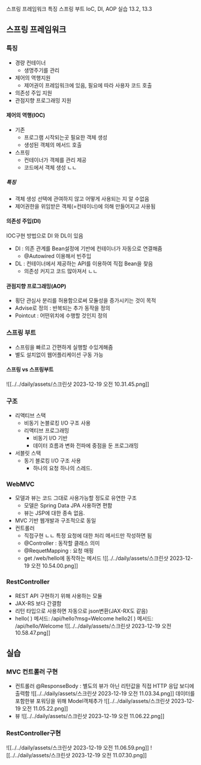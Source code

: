 
스프링 프레임워크 특징
스프링 부트
IoC, DI, AOP
실습 13.2, 13.3
## 스프링 프레임워크
### 특징
- 경량 컨테이너
	- 생명주기를 관리
- 제어의 역행지원
	- 제어권이 프레임워크에 있음, 필요에 따라 사용자 코드 호출
- 의존성 주입 지원
- 관점지향 프로그래밍 지원
#### 제어의 역행(IOC)
- 기존
	- 프로그램 시작되는곳 필요한 객체 생성
	- 생성된 객체의 메서드 호출
- 스프링
	- 컨테이너가 객체를 관리 제공
	- 코드에서 객체 생성 ㄴㄴ
##### 특징
- 객체 생성 선택에 관여하지 않고 어떻게 사용되는 지 알 수없음
- 제어권한을 위임받은 객체(=컨테이너)에 의해 만들어지고 사용됨
#### 의존성 주입(DI)
IOC구현 방법으로 DI 와 DL이 있음
- DI : 의존 관계를 Bean설정에 기반에 컨테이너가 자동으로 연결해줌
	- @Autowired 이용해서 빈주입
- DL : 컨테이너에서 제공하는 API를 이용하여 직접 Bean을 찾음
	- 의존성 커지고 코드 많아져서 ㄴㄴ
#### 관점지향 프로그래밍(AOP)
- 횡단 관심사 분리를 허용함으로써 모듈성을 증가시키는 것이 목적
- Advise로 정의 : 반복되는 추가 동작을 정의
- Pointcut : 어떤위치에 수행할 것인지 정의

### 스프링 부트
- 스프링을 빠르고 간편하게 실행할 수있게해줌
- 별도 설치없이 웹어플리케이션 구동 가능
#### 스프링 vs 스프링부트
![[../../daily/assets/스크린샷 2023-12-19 오전 10.31.45.png]]

### 구조
- 리액티브 스택
	- 비동기 논블로킹 I/O 구조 사용
	- 리액티브 프로그래밍
		- 비동기 I/O 기반
		- 데이터 흐름과 변화 전파에 중점을 둔 프로그래밍
- 서블릿 스택
	- 동기 블로킹 I/O 구조 사용
		- 하나의 요청 하나의 스레드.

### WebMVC
- 모델과 뷰는 코드 그대로 사용가능할 정도로 유연한 구조
	- 모델은 Spring Data JPA 사용하면 편함
	- 뷰는 JSP에 대한 종속 없음.
- MVC 기반 웹개발과 구조적으로 동일
- 컨트롤러
	- 직접구현 ㄴㄴ 특정 요청에 대한 처리 메서드만 작성하면 됨
	- @Controller : 동작할 클래스 의미
	- @RequetMapping : 요청 매핑
	- get /web/hello에 동작하는 메서드
	  ![[../../daily/assets/스크린샷 2023-12-19 오전 10.54.00.png]]
	  

### RestController
- REST API 구현하기 위해 사용하는 모듈
- JAX-RS 보다 간결함
- 리턴 타입으로 사용하면 자동으로 json변환(JAX-RX도 같음)
- hello( ) 메서드: /api/hello?msg=Welcome
  hello2( ) 메서드: /api/hello/Welcome
  ![[../../daily/assets/스크린샷 2023-12-19 오전 10.58.47.png]]


## 실습
### MVC 컨트롤러 구현
- 컨트롤러
  @ResponseBody : 별도의 뷰가 아닌 리턴값을 직접 HTTP 응답 보디에 출력함
  ![[../../daily/assets/스크린샷 2023-12-19 오전 11.03.34.png]]
  데이터를 포함한뷰 포워딩을 위해 Model객체추가
  ![[../../daily/assets/스크린샷 2023-12-19 오전 11.05.22.png]]
- 뷰
![[../../daily/assets/스크린샷 2023-12-19 오전 11.06.22.png]]

### RestController구현
![[../../daily/assets/스크린샷 2023-12-19 오전 11.06.59.png]]
![[../../daily/assets/스크린샷 2023-12-19 오전 11.07.30.png]]